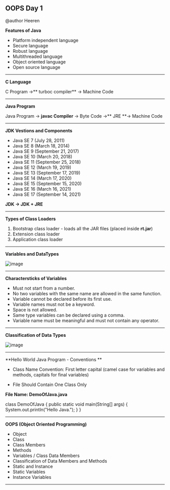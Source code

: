 ## OOPS Day 1

 @author Heeren
 
**Features of Java**

- Platform independent language
- Secure language
- Robust language
- Multithreaded language
- Object oriented language
- Open source language

---

**C Language**

C Program ->** turboc compiler** -> Machine Code

---

**Java Program**

Java Program -> **javac Compiler** -> Byte Code ->** JRE **-> Machine Code

---

**JDK Vestions and Components**
- Java SE 7 (July 28, 2011)
- Java SE 8 (March 18, 2014)
- Java SE 9 (September 21, 2017)
- Java SE 10 (March 20, 2018)
- Java SE 11 (September 25, 2018)
- Java SE 12 (March 19, 2019)
- Java SE 13 (September 17, 2019)
- Java SE 14 (March 17, 2020)
- Java SE 15 (September 15, 2020)
- Java SE 16 (March 16, 2021)
- Java SE 17 (September 14, 2021)

**JDK -> JDK + JRE**

---

**Types of Class Loaders**

1. Bootstrap class loader - loads all the JAR files (placed inside **rt.jar**)
2. Extension class loader
3. Application class loader

---

**Variables and DataTypes**

![image](https://github.com/codewithheeren/Java/assets/87074236/759457a2-bd58-4fa3-9fe4-09d68f969826)

---

**Charactersticks of Variables**
- Must not start from a number.
- No two variables with the same name are allowed in the same function.
- Variable cannot be declared before its first use.
- Variable names must not be a keyword.
- Space is not allowed.
- Same type variables can be declared using a comma.
- Variable name must be meaningful and must not contain any operator.
---
**Classification of Data Types**

![image](https://github.com/codewithheeren/Java/assets/87074236/36f43577-4fcc-400a-b6f2-1e9d7d8957f7)

---

**Hello World Java Program - Conventions **
- Class Name Convention: First letter capital (camel case for variables and methods, capitals for final variables)

- File Should Contain One Class Only

**File Name: DemoOfJava.java**

class DemoOfJava {
    public static void main(String[] args) {
        System.out.println("Hello Java.");
    }
}

---

**OOPS (Object Oriented Programming)**
- Object
- Class
- Class Members
- Methods
- Variables / Class Data Members
- Classification of Data Members and Methods
- Static and Instance
- Static Variables
- Instance Variables
---
